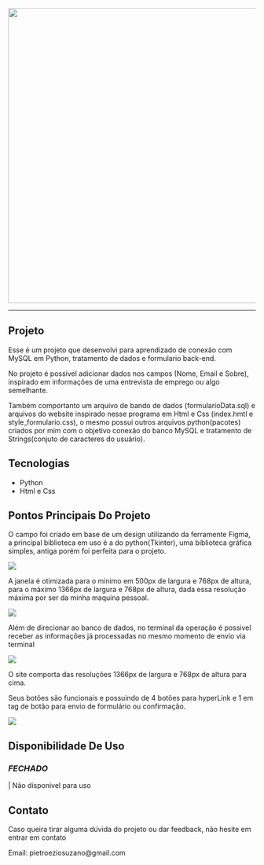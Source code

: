 <!---GIF IN NUMBERS(01,02,03)--->
<!---TEXT IN NAME(TITLE, SCRIPT)--->
<!--- HYPERLINK IN HP --->
<!--- LIST IN LS --->

<!--- To convert the gif I used the EZGIF website -->

<!--- To convert the gif in URL used the GIPHY website -->

<!--- GIF CAMPE 01 --->
<img src="https://media.giphy.com/media/v1.Y2lkPTc5MGI3NjExcDB1ZmMyb3hjbHlvcjZmNDJoM292bHk5cTViMXNxcTR2c2p0MmY5eiZlcD12MV9pbnRlcm5hbF9naWZfYnlfaWQmY3Q9Zw/bVz7PT6q2DXWUngeKJ/giphy.gif" width="600px">
<br>

____
<!--- TITLE --->
<h2>Projeto</h2>

<!--- SCRIPT --->
<p>
Esse é um projeto que desenvolvi para aprendizado de conexão com MySQL em Python, tratamento de dados e formulario back-end. 
  
No projeto é possivel adicionar dados nos campos (Nome, Email e Sobre), inspirado em informações de uma entrevista de emprego ou algo semelhante.

Também comportanto um arquivo de bando de dados (formularioData.sql) e arquivos do website inspirado nesse programa em Html e Css (index.hmtl e style_formulario.css), o mesmo possui outros arquivos python(pacotes) criados por mim com o objetivo conexão do banco MySQL e tratamento de Strings(conjuto de caracteres do usuário).
</p>

<!--- TITLE --->
<h2>Tecnologias</h2>
  
<!--- LS --->
<ul>
  
<li>Python</li>
<li>Html e Css</li>

</ul>

<!--- TITLE --->
<h2>Pontos Principais Do Projeto</h2>

<!--- SCRIPT --->
<p>O campo foi criado em base de um design utilizando da ferramente Figma, a principal biblioteca em uso é a do python(Tkinter), uma biblioteca gráfica simples, antiga porém foi perfeita para o projeto.
</p>

<!--- GIF CAMPE 02 --->
<img src="https://media.giphy.com/media/v1.Y2lkPTc5MGI3NjExdDJ2ZGQ3Y3k5N2t6OXlmZHRwZXZkZHA0emliMWFtaG1wNDA5YTd5NyZlcD12MV9pbnRlcm5hbF9naWZfYnlfaWQmY3Q9Zw/GNQt9gNJegfQ2ldBsc/giphy.gif">

<!--- SCRIPT --->
<p>A janela é otimizada para o minimo em 500px de largura e 768px de altura, para o máximo 1366px de largura e 768px de altura, dada essa resolução máxima por ser da minha maquina pessoal.
</p>

<!--- GIF CAMPE 03 --->
<img src="https://media.giphy.com/media/v1.Y2lkPTc5MGI3NjExaXVrcDI2aDhpbXkzb2FiMWhwMTV6YmRpMWdyZ3k1N29jaG55enZkdiZlcD12MV9pbnRlcm5hbF9naWZfYnlfaWQmY3Q9Zw/ENxszo97fY5DJ1FVuy/giphy.gif">

<!--- SCRIPT --->
<p>Além de direcionar ao banco de dados, no terminal da operação é possivel receber as informações já processadas no mesmo momento de envio via terminal</p>

<!--- GIF CAMPE 04 --->
<img src="https://media.giphy.com/media/v1.Y2lkPTc5MGI3NjExam5wd3YzZzY5OXFxYWE4anphbG5kbXU4eHoxMncyaWE5bjl4OXB1bSZlcD12MV9pbnRlcm5hbF9naWZfYnlfaWQmY3Q9Zw/jI33Ij1TZFA8t7uuCL/giphy.gif">

<!--- SCRIPT --->
<p>O site comporta das resoluções 1366px de largura e 768px de altura para cima.
  
Seus botões são funcionais e possuindo de 4 botões para hyperLink e 1 em tag de botão para envio de formulário ou confirmação.
</p>

<!--- GIF CAMPE 05 --->
<img src="https://media.giphy.com/media/v1.Y2lkPTc5MGI3NjExemFxODJuZXN5MmtqaTJhMmF3dzh6MWVlY21vemxtNW94NTFsa3NnNSZlcD12MV9pbnRlcm5hbF9naWZfYnlfaWQmY3Q9Zw/Y1EYm70yjBbxhH7EyL/giphy.gif">

<!--- TITLE --->
<h2>Disponibilidade De Uso</h2>

<!--- TITLE --->
<h3><i>FECHADO</i></h3>

<!--- SCRIPT --->
<p> | Não disponivel para uso</p>

<!--- TITLE --->
<h2>Contato</h2>

<!--- SCRIPT --->
<p>Caso queira tirar alguma dúvida do projeto ou dar feedback, não hesite em entrar em contato</p>
<p>Email: pietroeziosuzano@gmail.com</p>
